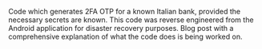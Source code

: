 Code which generates 2FA OTP for a known Italian bank, provided the necessary
secrets are known. This code was reverse engineered from the Android application for
disaster recovery purposes. Blog post with a comprehensive explanation of what the
code does is being worked on.
